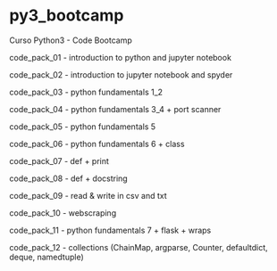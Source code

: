 # py3_bootcamp
Curso Python3 - Code Bootcamp

code_pack_01 - introduction to python and jupyter notebook

code_pack_02 - introduction to jupyter notebook and spyder

code_pack_03 - python fundamentals 1_2

code_pack_04 - python fundamentals 3_4 + port scanner

code_pack_05 - python fundamentals 5

code_pack_06 - python fundamentals 6 + class

code_pack_07 - def + print

code_pack_08 - def + docstring

code_pack_09 - read & write in csv and txt

code_pack_10 - webscraping

code_pack_11 - python fundamentals 7 + flask + wraps

code_pack_12 - collections (ChainMap, argparse, Counter, defaultdict, deque, namedtuple)

